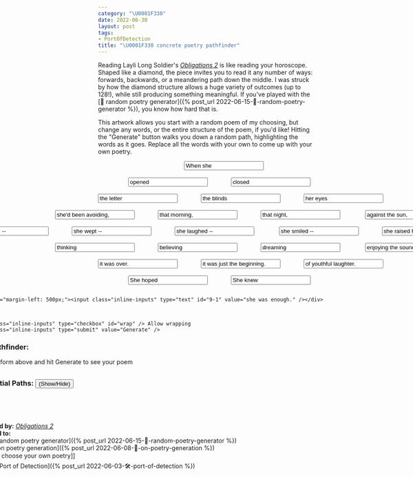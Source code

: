```yaml
---
category: "\U0001F330"
date: 2022-06-30
layout: post
tags:
- PortOfDetection
title: "\U0001F330 concrete poetry pathfinder"
---
```


Reading Layli Long Soldier's [_Obligations 2_](https://www.poetryfoundation.org/poems/149976/obligations-2) is like reading your horoscope. Shaped like a diamond, the piece invites you to read it any number of ways: forwards, backwards, or a meandering path down the middle. I was struck by how the diamond structure allows a huge variety of outcomes (up to 128!), while still producing something meaningful. If you've played with the [🌰 random poetry generator]({% post_url 2022-06-15-🌰-random-poetry-generator %}), you know how hard that is.

This artwork allows you start with a random poem of my choosing, but change any words, or the entire structure of the poem, if you'd like! Hitting the "Generate" button walks you down a random path, highlighting the words as it goes. Replace all the words with your own to come up with your own poetry. 

<script type="text/javascript" src="/assets/js/concrete_poetry_generator.js"></script>

<style>
       .inline-inputs {
           display: inline;
       }
</style>


<form action="#" onsubmit="onSubmit(); return false;">
<div id="diamond" style="width:1400px;margin-left:-300px;">
    <div style="margin-left: 500px;"><input class="inline-inputs" type="text" id="1-1" value="When she" /></div>
    <br />
    <div style="margin-left: 370px;">
        <input class="inline-inputs" type="text" id="2-1" value="opened" /><span style="width: 50px; display: inline-block;"></span>
        <input class="inline-inputs" type="text" id="2-2" value="closed" />
    </div>
    <br />
    <div style="margin-left: 300px;">
        <input class="inline-inputs" type="text" id="3-1" value="the letter" /><span style="width: 50px; display: inline-block;"></span> <input class="inline-inputs" type="text" id="3-2" value="the blinds" /><span style="width: 50px; display: inline-block;"></span>
        <input class="inline-inputs" type="text" id="3-3" value="her eyes" />
    </div>
    <br />
    <div style="margin-left: 200px;">
        <input class="inline-inputs" type="text" id="4-1" value="she'd been avoiding," /><span style="width: 50px; display: inline-block;"></span> <input class="inline-inputs" type="text" id="4-2" value="that morning," /><span style="width: 50px; display: inline-block;"></span>
        <input class="inline-inputs" type="text" id="4-3" value="that night," />
        <span style="width: 50px; display: inline-block;"></span>
        <input class="inline-inputs" type="text" id="4-4" value="against the sun," />
    </div>
    <br />
    <div>
        <input class="inline-inputs" type="text" id="5-1" value="she gasped --" /><span style="width: 50px; display: inline-block;"></span> <input class="inline-inputs" type="text" id="5-2" value="she wept --" /><span style="width: 50px; display: inline-block;"></span>
        <input class="inline-inputs" type="text" id="5-3" value="she laughed --" /> <span style="width: 50px; display: inline-block;"></span> <input class="inline-inputs" type="text" id="5-4" value="she smiled --" /><span style="width: 50px; display: inline-block;"></span>
        <input class="inline-inputs" type="text" id="5-5" value="she raised her arms --" />
    </div>
    <br />
    <div style="margin-left: 200px;">
        <input class="inline-inputs" type="text" id="6-1" value="thinking" /><span style="width: 50px; display: inline-block;"></span> <input class="inline-inputs" type="text" id="6-2" value="believing" /><span style="width: 50px; display: inline-block;"></span>
        <input class="inline-inputs" type="text" id="6-3" value="dreaming" />
        <span style="width: 50px; display: inline-block;"></span>
        <input class="inline-inputs" type="text" id="6-4" value="enjoying the sounds" />
    </div>
    <br />
    <div style="margin-left: 300px;">
        <input class="inline-inputs" type="text" id="7-1" value="it was over." /><span style="width: 50px; display: inline-block;"></span> <input class="inline-inputs" type="text" id="7-2" value="it was just the beginning." /><span style="width: 50px; display: inline-block;"></span>
        <input class="inline-inputs" type="text" id="7-3" value="of youthful laughter." />
    </div>
    <br />
    <div style="margin-left: 370px;"><input class="inline-inputs" type="text" id="8-1" value="She hoped" /><span style="width: 50px; display: inline-block;"></span> <input class="inline-inputs" type="text" id="8-2" value="She knew" /></div>

    <br />
    <div style="margin-left: 500px;"><input class="inline-inputs" type="text" id="9-1" value="she was enough." /></div>
    </div>
    <br />

    <input class="inline-inputs" type="checkbox" id="wrap" /> Allow wrapping
    <input class="inline-inputs" type="submit" value="Generate" />
</form>

<h3>Poem Pathfinder:</h3>
<p id="poem">Fill out the form above and hit Generate to see your poem</p>
<br />
<div id="send_me_box" style="display: none;">
    Like what you made? <a id="send_me_link">Send Me Your Poem</a> or
    <a href="https://twitter.com/intent/tweet?via={{site.twitter_username}}&url={{ site.url | append: page.url | append: '?ref=twitter_share' | url_encode}}">tweet at me</a>
</div>
<div>
    <h3 style="display: inline;">All Potential Paths:</h3>
    <button style="display: inline;" type="button" onclick="return showOrHideAllPaths()">(Show/Hide)</button>
</div>
<br />
<div id="all_poems" style="display: none;">Fill out the form above and hit Generate to see your poems</div>
<br/>

**Info**:
- **Inspired by:**  [_Obligations 2_](https://www.poetryfoundation.org/poems/149976/obligations-2) 
- **Related to:**
	- [🌰 random poetry generator]({% post_url 2022-06-15-🌰-random-poetry-generator %})
	- [🌰 on poetry generation]({% post_url 2022-06-08-🌰-on-poetry-generation %})
	- [[🛠️ choose your own poetry]]
	- [🛠️ Port of Detection]({% post_url 2022-06-03-🛠️-port-of-detection %})